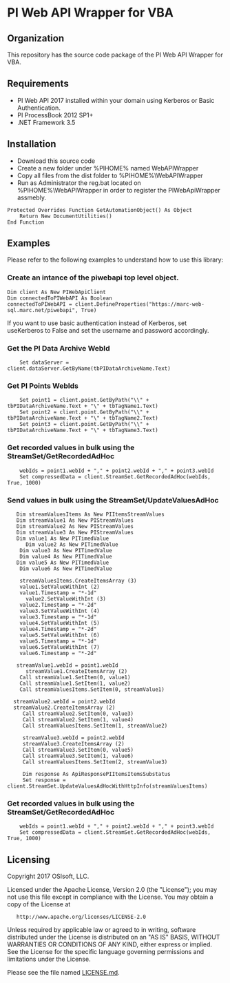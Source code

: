 PI Web API Wrapper for VBA
===

## Organization
This repository has the source code package of the PI Web API Wrapper for VBA.

## Requirements

 - PI Web API 2017 installed within your domain using Kerberos or Basic Authentication.
 - PI ProcessBook 2012 SP1+
 - .NET Framework 3.5  


## Installation

 - Download this source code
 - Create a new folder under %PIHOME% named WebAPIWrapper 
 - Copy all files from the dist folder to %PIHOME%\WebAPIWrapper 
 - Run as Administrator the reg.bat located on %PIHOME%\WebAPIWrapper in order to register the PIWebApiWrapper assmebly.


```vb#  
Protected Overrides Function GetAutomationObject() As Object  
    Return New DocumentUtilities()  
End Function  
``` 



## Examples

Please refer to the following examples to understand how to use this library: 


### Create an intance of the piwebapi top level object.

```vb# 
Dim client As New PIWebApiClient
Dim connectedToPIWebAPI As Boolean
connectedToPIWebAPI = client.DefineProperties("https://marc-web-sql.marc.net/piwebapi", True)
``` 

If you want to use basic authentication instead of Kerberos, set useKerberos to False and set the username and password accordingly.


### Get the PI Data Archive WebId

```vb# 
    Set dataServer = client.dataServer.GetByName(tbPIDataArchiveName.Text)
```


### Get PI Points WebIds

```vb# 
    Set point1 = client.point.GetByPath("\\" + tbPIDataArchiveName.Text + "\" + tbTagName1.Text)
    Set point2 = client.point.GetByPath("\\" + tbPIDataArchiveName.Text + "\" + tbTagName2.Text)
    Set point3 = client.point.GetByPath("\\" + tbPIDataArchiveName.Text + "\" + tbTagName3.Text)
```

### Get recorded values in bulk using the StreamSet/GetRecordedAdHoc

```vb# 
    webIds = point1.webId + "," + point2.webId + "," + point3.webId
    Set compressedData = client.StreamSet.GetRecordedAdHoc(webIds, True, 1000)
```

### Send values in bulk using the StreamSet/UpdateValuesAdHoc

```vb# 
   Dim streamValuesItems As New PIItemsStreamValues
   Dim streamValue1 As New PIStreamValues
   Dim streamValue2 As New PIStreamValues
   Dim streamValue3 As New PIStreamValues
   Dim value1 As New PITimedValue
	  Dim value2 As New PITimedValue
  	Dim value3 As New PITimedValue
  	Dim value4 As New PITimedValue
   Dim value5 As New PITimedValue
  	Dim value6 As New PITimedValue

  	streamValuesItems.CreateItemsArray (3)
  	value1.SetValueWithInt (2)
  	value1.Timestamp = "*-1d"
	  value2.SetValueWithInt (3)
  	value2.Timestamp = "*-2d"
  	value3.SetValueWithInt (4)
  	value3.Timestamp = "*-1d"
  	value4.SetValueWithInt (5)
  	value4.Timestamp = "*-2d"
  	value5.SetValueWithInt (6)
  	value5.Timestamp = "*-1d"
  	value6.SetValueWithInt (7)
  	value6.Timestamp = "*-2d"

   streamValue1.webId = point1.webId
	  streamValue1.CreateItemsArray (2)
  	Call streamValue1.SetItem(0, value1)
  	Call streamValue1.SetItem(1, value2)
  	Call streamValuesItems.SetItem(0, streamValue1)

  streamValue2.webId = point2.webId
  streamValue2.CreateItemsArray (2)
	 Call streamValue2.SetItem(0, value3)
	 Call streamValue2.SetItem(1, value4)
	 Call streamValuesItems.SetItem(1, streamValue2)

	 streamValue3.webId = point2.webId
	 streamValue3.CreateItemsArray (2)
	 Call streamValue3.SetItem(0, value5)
	 Call streamValue3.SetItem(1, value6)
	 Call streamValuesItems.SetItem(2, streamValue3)

	 Dim response As ApiResponsePIItemsItemsSubstatus
	 Set response = client.StreamSet.UpdateValuesAdHocWithHttpInfo(streamValuesItems)
```


### Get recorded values in bulk using the StreamSet/GetRecordedAdHoc

```vb# 
    webIds = point1.webId + "," + point2.webId + "," + point3.webId
    Set compressedData = client.StreamSet.GetRecordedAdHoc(webIds, True, 1000)
```

## Licensing
Copyright 2017 OSIsoft, LLC.

   Licensed under the Apache License, Version 2.0 (the "License");
   you may not use this file except in compliance with the License.
   You may obtain a copy of the License at

       http://www.apache.org/licenses/LICENSE-2.0

   Unless required by applicable law or agreed to in writing, software
   distributed under the License is distributed on an "AS IS" BASIS,
   WITHOUT WARRANTIES OR CONDITIONS OF ANY KIND, either express or implied.
   See the License for the specific language governing permissions and
   limitations under the License.
   
Please see the file named [LICENSE.md](LICENSE.md).
